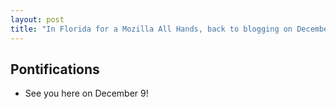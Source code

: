 ```yaml
---
layout: post
title: "In Florida for a Mozilla All Hands, back to blogging on December 9, 2018"
---
```

## Pontifications
* See you here on December 9!
